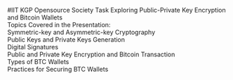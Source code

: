#IIT KGP Opensource Society Task
Exploring Public-Private Key Encryption and Bitcoin Wallets<br>
Topics Covered in the Presentation:<br>
Symmetric-key and Asymmetric-key Cryptography<br>
Public Keys and Private Keys Generation<br>
Digital Signatures<br>
Public and Private Key Encryption and Bitcoin Transaction<br>
Types of BTC Wallets<br>
Practices for Securing BTC Wallets<br>


